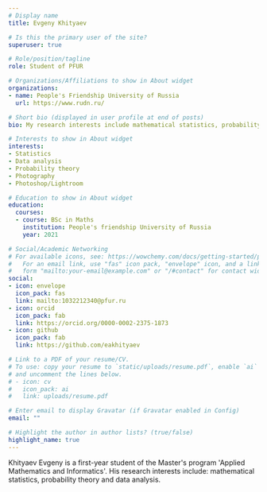 ```yaml
---
# Display name
title: Evgeny Khityaev

# Is this the primary user of the site?
superuser: true

# Role/position/tagline
role: Student of PFUR

# Organizations/Affiliations to show in About widget
organizations:
- name: People's Friendship University of Russia
  url: https://www.rudn.ru/

# Short bio (displayed in user profile at end of posts)
bio: My research interests include mathematical statistics, probability theory and data analysis.

# Interests to show in About widget
interests:
- Statistics
- Data analysis
- Probability theory
- Photography
- Photoshop/Lightroom

# Education to show in About widget
education:
  courses:
  - course: BSc in Maths
    institution: People's friendship University of Russia
    year: 2021

# Social/Academic Networking
# For available icons, see: https://wowchemy.com/docs/getting-started/page-builder/#icons
#   For an email link, use "fas" icon pack, "envelope" icon, and a link in the
#   form "mailto:your-email@example.com" or "/#contact" for contact widget.
social:
- icon: envelope
  icon_pack: fas
  link: mailto:1032212340@pfur.ru
- icon: orcid
  icon_pack: fab
  link: https://orcid.org/0000-0002-2375-1873
- icon: github
  icon_pack: fab
  link: https://github.com/eakhityaev

# Link to a PDF of your resume/CV.
# To use: copy your resume to `static/uploads/resume.pdf`, enable `ai` icons in `params.toml`, 
# and uncomment the lines below.
# - icon: cv
#   icon_pack: ai
#   link: uploads/resume.pdf

# Enter email to display Gravatar (if Gravatar enabled in Config)
email: ""

# Highlight the author in author lists? (true/false)
highlight_name: true
---
```


Khityaev Evgeny is a first-year student of the Master's program 'Applied Mathematics and Informatics'. His research interests include: mathematical statistics, probability theory and data analysis.
